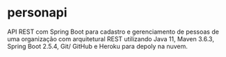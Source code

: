 # personapi
API REST com Spring Boot para cadastro e gerenciamento de pessoas de uma organização com arquitetural REST utilizando Java 11, Maven 3.6.3, Spring Boot 2.5.4, Git/ GitHub e Heroku para depoly na nuvem.
